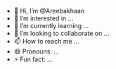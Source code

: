 - 👋 Hi, I’m @Areebakhaan
- 👀 I’m interested in ...
- 🌱 I’m currently learning ...
- 💞️ I’m looking to collaborate on ...
- 📫 How to reach me ...
- 😄 Pronouns: ...
- ⚡ Fun fact: ...

<!---
Areebakhaan/Areebakhaan is a ✨ special ✨ repository because its `README.md` (this file) appears on your GitHub profile.
You can click the Preview link to take a look at your changes.
--->
